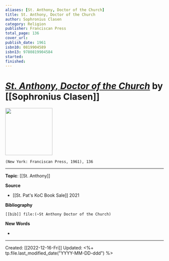 ```yaml
---
aliases: [St. Anthony, Doctor of the Church]
title: St. Anthony, Doctor of the Church
author: Sophronius Clasen
category: Religion
publisher: Franciscan Press
total_page: 136
cover_url: 
publish_date: 1961
isbn10: 0819904589
isbn13: 9780819904584
started: 
finished: 
---
```

# *[St. Anthony, Doctor of the Church]()* by [[Sophronius Clasen]]

<img src="" width=150>

`(New York: Franciscan Press, 1961), 136`

--- 
**Topic**: [[St. Anthony]]

**Source**
- [[St. Pat's KoC Book Sale]] 2021


**Bibliography**

```query
[[bib]] file:(~St Anthony Doctor of the Church)
```
 

**New Words**

- 

---
Created: [[2022-12-16-Fri]]
Updated: <%+ tp.file.last_modified_date("YYYY-MM-DD-ddd") %>
